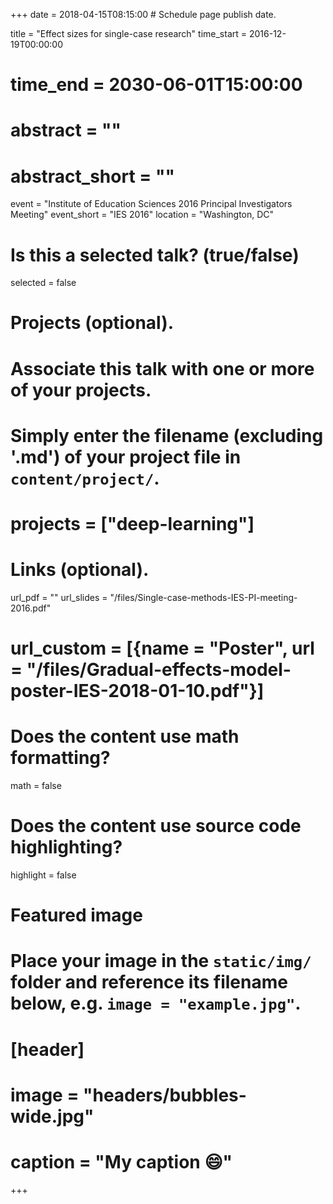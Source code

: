 +++
date = 2018-04-15T08:15:00  # Schedule page publish date.

title = "Effect sizes for single-case research"
time_start = 2016-12-19T00:00:00
# time_end = 2030-06-01T15:00:00
# abstract = ""
# abstract_short = ""
event = "Institute of Education Sciences 2016 Principal Investigators Meeting"
event_short = "IES 2016"
location = "Washington, DC"

# Is this a selected talk? (true/false)
selected = false

# Projects (optional).
#   Associate this talk with one or more of your projects.
#   Simply enter the filename (excluding '.md') of your project file in `content/project/`.
# projects = ["deep-learning"]

# Links (optional).
url_pdf = ""
url_slides = "/files/Single-case-methods-IES-PI-meeting-2016.pdf"
# url_custom = [{name = "Poster", url = "/files/Gradual-effects-model-poster-IES-2018-01-10.pdf"}]

# Does the content use math formatting?
math = false

# Does the content use source code highlighting?
highlight = false

# Featured image
# Place your image in the `static/img/` folder and reference its filename below, e.g. `image = "example.jpg"`.
# [header]
# image = "headers/bubbles-wide.jpg"
# caption = "My caption :smile:"

+++

